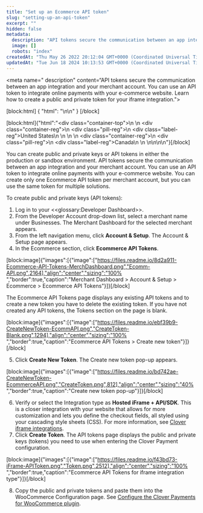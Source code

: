 ```yaml
---
title: "Set up an Ecommerce API token"
slug: "setting-up-an-api-token"
excerpt: ""
hidden: false
metadata: 
  description: "API tokens secure the communication between an app integration and your merchant account. You can use an API token to integrate online payments with your e-commerce website. Learn how to create a public and private token for your iframe integration."
  image: []
  robots: "index"
createdAt: "Thu May 26 2022 20:12:04 GMT+0000 (Coordinated Universal Time)"
updatedAt: "Tue Jun 18 2024 10:13:53 GMT+0000 (Coordinated Universal Time)"
---
```

<meta name=" description" content=“API tokens secure the communication between an app integration and your merchant account. You can use an API token to integrate online payments with your e-commerce website. Learn how to create a public and private token for your iframe integration.">

[block:html]
{
  "html": "<!--JIRA DS-3008; Region pill icon added to topic on 2.27.2023\n<!--March 27, 2024: replaced long custom html with \"regionicon-us-can\" reusable content. \nI still do not see how DS-4047 was actually resolved. \nThere are still multiple topics that appear redundant.-cd\n-->\n<!--18 June 2024-DS-6593; removed reference to Enable online card payments checkbox.-->\n"
}
[/block]


[block:html]{"html":"<div class=\"container-top\">\n  <!--United States-->\n  <div class=\"container-reg\">\n    <div class=\"pill-reg\">\n      <div class=\"label-reg\">United States</div>\n    </div>\n  </div>\n  <!--Canada-->\n  <div class=\"container-reg\">\n    <div class=\"pill-reg\">\n      <div class=\"label-reg\">Canada</div>\n    </div>\n  </div>\n</div>\n\n<!--Css-->\n<style>\n.container-top {\n  top: -15px;\n  position: relative;\n  margin-bottom: -5px;\n}\n\n.container-reg {\n  align-items: center;\n  min-width: auto; \n  width: fit-content;\n  text-align: left;\n  overflow: auto;\n  display: inline-block; \n}\n\n/*Pill format REG*/\n.pill-reg {\n  background: #44BB44;\n  border: .5px solid #44BB44;\n  margin-left: 5px;\n  overflow: hidden;\n  display: flex; \n  justify-content: center; \n  align-items: center; \n  border-radius: 10px;\n  height: 1.8rem;\n  margin-top: 10px;\n  margin-bottom: 1.5px; \n  padding: 0 10px; \n}\n\n/*Text FORMAT inside REG pills */\n.pill-reg .label-reg, \n.pill-reg__addon .label-reg \n{\n  font-style: normal;\n  font-weight: normal;\n  font-size: 12px;\n  color: #fff;\n  vertical-align: middle;\n  margin: 0;\n  padding: 0 5px;\n}\n</style>"}[/block]

You can create public and private keys or API tokens in either the production or sandbox environment. API tokens secure the communication between an app integration and your merchant account. You can use an API token to integrate online payments with your e-commerce website. You can create only one Ecommerce API token per merchant account, but you can use the same token for multiple solutions. <!--source: Clover Online Help -->

To create public and private keys (API tokens):

1. Log in to your <<glossary:Developer Dashboard>>.
2. From the Developer Account drop-down list, select a merchant name under Businesses. The Merchant Dashboard for the selected merchant appears.
3. From the left navigation menu, click **Account & Setup**. The Account & Setup page appears.
4. In the Ecommerce section, click **Ecommerce API Tokens**. 

[block:image]{"images":[{"image":["https://files.readme.io/8d2a911-Ecommerce-API-Tokens-MerchDashboard.png","Ecomm-API.png",2164],"align":"center","sizing":"100% ","border":true,"caption":"Merchant Dashboard > Account & Setup > Ecommerce > Ecommerce API Tokens"}]}[/block]

The Ecommerce API Tokens page displays any existing API tokens and to create a new token you have to delete the existing token. If you have not created any API tokens, the Tokens section on the page is blank.

[block:image]{"images":[{"image":["https://files.readme.io/ebf39b9-CreateNewToken-EcommAPI.png","CreateToken-Blank.png",1294],"align":"center","sizing":"100% ","border":true,"caption":"Ecommerce API Tokens > Create new token"}]}[/block]

5. Click **Create New Token**. The Create new token pop-up appears.

[block:image]{"images":[{"image":["https://files.readme.io/bd742ae-CreateNewToken-EcommerceAPI.png","CreateToken.png",812],"align":"center","sizing":"40% ","border":true,"caption":"Create new token pop-up"}]}[/block]

6. Verify or select the Integration type as **Hosted iFrame + API/SDK**. This is a closer integration with your website that allows for more customization and lets you define the checkout fields, all styled using your cascading style sheets (CSS). For more information, see [Clover iframe integrations](https://docs.clover.com/docs/clover-iframe-integrations).
7. Click **Create Token**. The API tokens page displays the public and private keys (tokens) you need to use when entering the Clover Payment configuration. 

[block:image]{"images":[{"image":["https://files.readme.io/f43bd73-iFrame-APIToken.png","Token.png",2512],"align":"center","sizing":"100% ","border":true,"caption":"Ecommerce API Tokens for iframe integration type"}]}[/block]

8. Copy the public and private tokens and paste them into the WooCommerce Configuration page. See [Configure the Clover Payments for WooCommerce plugin](https://docs.clover.com/docs/configuring-the-clover-payment-extension).
